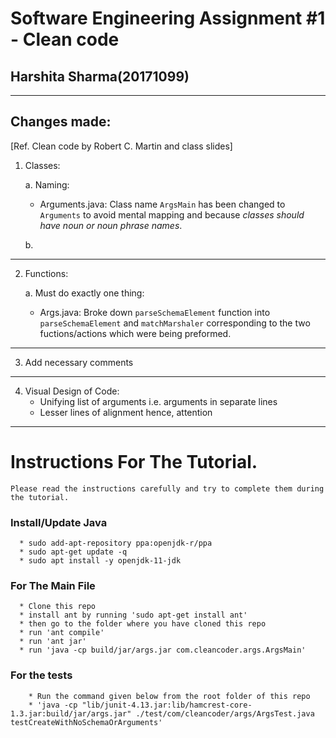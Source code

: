 # Software Engineering Assignment #1 - Clean code
## Harshita Sharma(20171099)
-------------------------------

## Changes made:
[Ref. Clean code by Robert C. Martin and class slides]

1. Classes:

      a. Naming:  
      - Arguments.java: Class name `ArgsMain` has been changed to `Arguments` to avoid mental mapping and because *classes should have noun or noun phrase names*.
      
      b. 
---------------------------------
2. Functions:  

      a. Must do exactly one thing:  
      - Args.java: Broke down `parseSchemaElement` function into `parseSchemaElement` and `matchMarshaler` corresponding to the two fuctions/actions which were being preformed.

---------------------------------
3. Add necessary comments

---------------------------------
4. Visual Design of Code:  
      - Unifying list of arguments i.e. arguments in separate lines
      - Lesser lines of alignment hence, attention

---------------------------------

# Instructions For The Tutorial.
    Please read the instructions carefully and try to complete them during the tutorial.

### Install/Update Java
      * sudo add-apt-repository ppa:openjdk-r/ppa
      * sudo apt-get update -q 
      * sudo apt install -y openjdk-11-jdk 

### For The Main File

      * Clone this repo 
      * install ant by running 'sudo apt-get install ant'
      * then go to the folder where you have cloned this repo
      * run 'ant compile'
      * run 'ant jar'
      * run 'java -cp build/jar/args.jar com.cleancoder.args.ArgsMain'
### For the tests
        * Run the command given below from the root folder of this repo
        * 'java -cp "lib/junit-4.13.jar:lib/hamcrest-core-1.3.jar:build/jar/args.jar" ./test/com/cleancoder/args/ArgsTest.java testCreateWithNoSchemaOrArguments'
    
